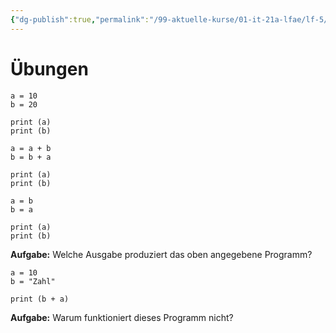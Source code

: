 ```yaml
---
{"dg-publish":true,"permalink":"/99-aktuelle-kurse/01-it-21a-lfae/lf-5/5-einfache-anwendungen-in-python-implementieren/02-uebung-variablen/"}
---
```


# Übungen
```
a = 10
b = 20

print (a)
print (b)

a = a + b
b = b + a

print (a)
print (b)

a = b
b = a

print (a)
print (b)

```

**Aufgabe:**
Welche Ausgabe produziert das oben angegebene Programm?


```
a = 10
b = "Zahl"

print (b + a)
```

**Aufgabe:**
Warum funktioniert dieses Programm nicht?
